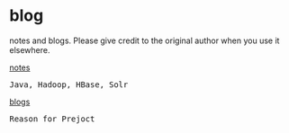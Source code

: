 # blog
notes and blogs. Please give credit to the original author when you use it elsewhere.

[notes](https://github.com/darkdown/blog/tree/master/notes)
<pre>
Java, Hadoop, HBase, Solr
</pre>
[blogs](https://github.com/darkdown/blog/tree/master/blogs)
<pre>
Reason for Prejoct
</pre>
